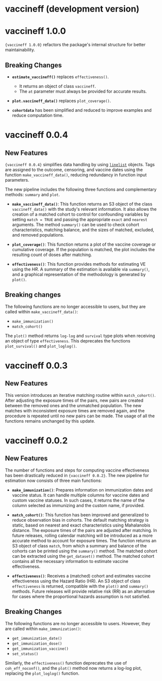 # vaccineff (development version)

# vaccineff 1.0.0

`{vaccineff 1.0.0}` refactors the package's internal structure for better 
maintainability.

## Breaking Changes

* **`estimate_vaccineff()`** replaces `effectiveness()`.  
  - It returns an object of class `vaccineff`.  
  - The `at` parameter must always be provided for accurate results.

* **`plot.vaccineff_data()`** replaces `plot_coverage()`.

* **`cohortdata`** has been simplified and reduced to improve examples and 
  reduce computation time.



# vaccineff 0.0.4

## New Features

`{vaccineff 0.0.4}` simplifies data handling by using 
[`linelist`](https://github.com/epiverse-trace/linelist) objects. Tags are 
assigned to the outcome, censoring, and vaccine dates using the function 
`make_vaccineff_data()`, reducing redundancy in function input parameters.

The new pipeline includes the following three functions and complementary 
methods: `summary` and `plot`.

* **`make_vaccineff_data()`**: This function returns an S3 object of the class 
  `vaccineff_data()` with the study's relevant information. It also allows 
  the creation of a matched cohort to control for confounding variables by 
  setting `match = TRUE` and passing the appropriate `exact` and `nearest` 
  arguments. The method `summary()` can be used to check cohort 
  characteristics, matching balance, and the sizes of matched, excluded, 
  and removed populations.

* **`plot_coverage()`**: This function returns a plot of the vaccine coverage 
  or cumulative coverage. If the population is matched, the plot includes 
  the resulting count of doses after matching.

* **`effectiveness()`**: This function provides methods for estimating VE using 
  the $HR$. A summary of the estimation is available via `summary()`, and 
  a graphical representation of the methodology is generated by `plot()`.

## Breaking changes

The following functions are no longer accessible to users, but they are called 
within `make_vaccineff_data()`:

* `make_immunization()`
* `match_cohort()`

The `plot()` method returns `log-log` and `survival` type plots when receiving 
an object of type `effectiveness`. This deprecates the functions `plot_survival()`
and `plot_loglog()`.



# vaccineff 0.0.3
## New Features

This version introduces an iterative matching routine within `match_cohort()`.
After adjusting the exposure times of the pairs, new pairs are created between
the removed ones and the unmatched population. The new matches with inconsistent
exposure times are removed again, and the procedure is repeated until no new
pairs can be made. The usage of all the functions remains unchanged by this update.

# vaccineff 0.0.2
## New Features

The number of functions and steps for computing vaccine effectiveness has 
been drastically reduced in `{vaccineff 0.0.2}`. The new pipeline for 
estimation now consists of three main functions:

* **`make_immunization()`**: Prepares information on immunization dates 
  and vaccine status. It can handle multiple columns for vaccine dates and 
  custom vaccine statuses. In such cases, it returns the name of the column 
  selected as immunizing and the custom name, if provided.

* **`match_cohort()`**: This function has been improved and generalized 
  to reduce observation bias in cohorts. The default matching strategy is 
  static, based on nearest and exact characteristics using Mahalanobis 
  distance. The exposure times of the pairs are adjusted after matching. In 
  future releases, rolling calendar matching will be introduced as a more 
  accurate method to account for exposure times. The function returns an S3 
  object of class `match`, from which a summary and balance of the cohorts 
  can be printed using the `summary()` method. The matched cohort can be 
  extracted using the `get_dataset()` method. The matched cohort contains 
  all the necessary information to estimate vaccine effectiveness.

* **`effectiveness()`**: Receives a (matched) cohort and estimates vaccine 
  effectiveness using the Hazard Ratio (HR). An S3 object of class 
  `effectiveness` is returned, compatible with the `plot()` and `summary()` 
  methods. Future releases will provide relative risk (RR) as an alternative 
  for cases where the proportional hazards assumption is not satisfied.

## Breaking Changes

The following functions are no longer accessible to users. However, they 
are called within `make_immunization()`:

* `get_immunization_date()`
* `get_immunization_dose()`
* `get_immunization_vaccine()`
* `set_status()`

Similarly, the `effectiveness()` function deprecates the use of 
`coh_eff_noconf()`, and the `plot()` method now returns a log-log plot, 
replacing the `plot_loglog()` function.
